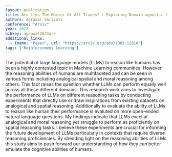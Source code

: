 ```yaml
---
layout: publication
title: Are Llms The Master Of All Trades? : Exploring Domain-agnostic Reasoning Skills Of Llms
authors: Agrawal Shrivats
conference: "Arxiv"
year: 2023
bibkey: agrawal2023are
additional_links:
  - {name: "Paper", url: "https://arxiv.org/abs/2303.12810"}
tags: ['Reinforcement Learning']
---
```

The potential of large language models (LLMs) to reason like humans has been a highly contested topic in Machine Learning communities. However the reasoning abilities of humans are multifaceted and can be seen in various forms including analogical spatial and moral reasoning among others. This fact raises the question whether LLMs can perform equally well across all these different domains. This research work aims to investigate the performance of LLMs on different reasoning tasks by conducting experiments that directly use or draw inspirations from existing datasets on analogical and spatial reasoning. Additionally to evaluate the ability of LLMs to reason like human their performance is evaluted on more open-ended natural language questions. My findings indicate that LLMs excel at analogical and moral reasoning yet struggle to perform as proficiently on spatial reasoning tasks. I believe these experiments are crucial for informing the future development of LLMs particularly in contexts that require diverse reasoning proficiencies. By shedding light on the reasoning abilities of LLMs this study aims to push forward our understanding of how they can better emulate the cognitive abilities of humans.
